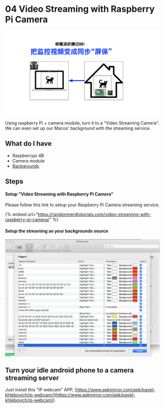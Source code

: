 # 04 Video Streaming with Raspberry Pi Camera

![](../.gitbook/assets/screen-shot-2020-04-12-at-9.34.49-pm.png)

Using raspberry Pi + camera module, turn it to a "Video Streaming Camera". We can even set up our Macos' background with the streaming service.



## What do I have

* Raspberrypi 4B
* Camera module
* [Backgrounds](https://apps.apple.com/cn/app/backgrounds/id808501572?l=en&mt=12)

## Steps

#### Setup "Video Streaming with Raspberry Pi Camera"

Please follow this link to setup your Raspberry Pi Camera streaming service.

{% embed url="https://randomnerdtutorials.com/video-streaming-with-raspberry-pi-camera/" %}

#### Setup the streaming as your backgrounds source

![](../.gitbook/assets/image%20%281%29.png)

## Turn your idle android phone to a camera streaming server

Just install this "IP webcam" APP, [https://www.apkmirror.com/apk/pavel-khlebovich/ip-webcam/](https://www.apkmirror.com/apk/pavel-khlebovich/ip-webcam/)





